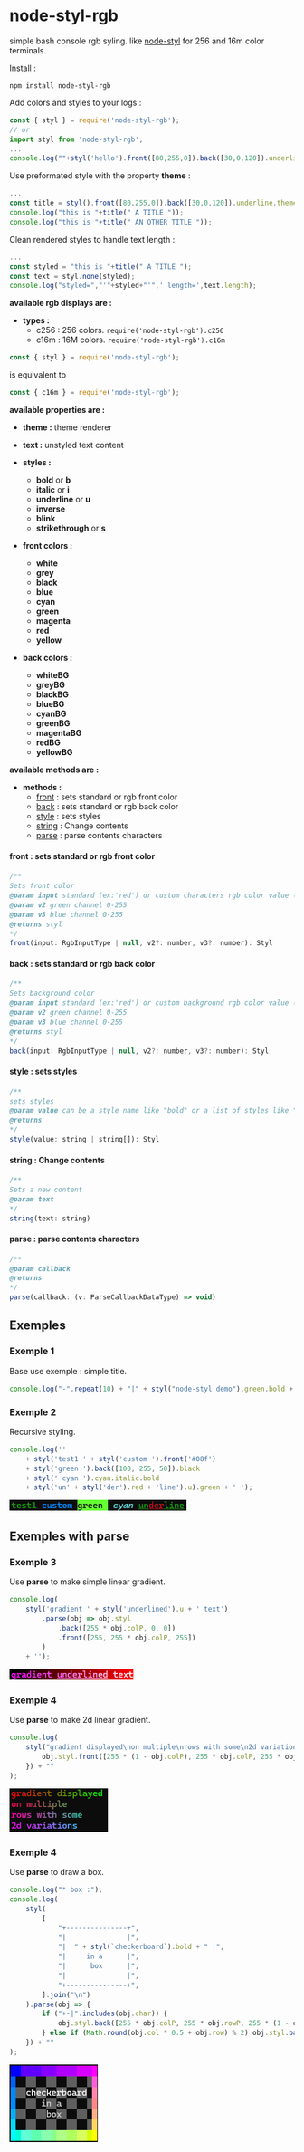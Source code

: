 # node-styl-rgb
simple bash console rgb syling. like [node-styl](https://www.npmjs.com/package/node-styl)
 for 256 and 16m color terminals.

 Install :

 ```
 npm install node-styl-rgb
 ```


Add colors and styles to your logs :
```javascript
const { styl } = require('node-styl-rgb');
// or
import styl from 'node-styl-rgb';
...
console.log(""+styl('hello').front([80,255,0]).back([30,0,120]).underline);

```

 Use preformated style with the property **theme** :
```javascript
...
const title = styl().front([80,255,0]).back([30,0,120]).underline.theme;
console.log("this is "+title(" A TITLE "));
console.log("this is "+title(" AN OTHER TITLE "));
```

 Clean rendered styles to handle text length :
 ```javascript
 ...
 const styled = "this is "+title(" A TITLE ");
 const text = styl.none(styled);
 console.log("styled=","'"+styled+"'",' length=',text.length);
 ```
**available rgb displays are :**
* **types :**
	* c256 : 256 colors. ```require('node-styl-rgb').c256 ```
	* c16m : 16M colors. ```require('node-styl-rgb').c16m ```

```javascript
const { styl } = require('node-styl-rgb');
```
is equivalent to
```javascript
const { c16m } = require('node-styl-rgb');
```

**available properties are :**

* **theme :** theme renderer

* **text :** unstyled text content

* **styles :**
	* **bold** or **b**
	* **italic** or **i**
	* **underline** or **u**
	* **inverse**
	* **blink**
	* **strikethrough** or **s**

* **front colors :**
	* **white**
	* **grey**
	* **black**
	* **blue**
	* **cyan**
	* **green**
	* **magenta**
	* **red**
	* **yellow**

* **back colors :**
	* **whiteBG**
	* **greyBG**
	* **blackBG**
	* **blueBG**
	* **cyanBG**
	* **greenBG**
	* **magentaBG**
	* **redBG**
	* **yellowBG**

**available methods are :**
	
<!-- methods [ -->
* **methods :**
	 * [front](#method_front) : sets standard or rgb front color
	 * [back](#method_back) : sets standard or rgb back color
	 * [style](#method_style) : sets styles
	 * [string](#method_string) : Change contents
	 * [parse](#method_parse) : parse contents characters

#### <a name="method_front"></a> **front** : sets standard or rgb front color
```javascript
/**
Sets front color
@param input standard (ex:'red') or custom characters rgb color value (ex:'#f00' or '#ff0000' or [255,0,0] or 0xff0000) or number (red channel 0-255) if v2 & v3 are numbers.
@param v2 green channel 0-255
@param v3 blue channel 0-255
@returns styl
*/
front(input: RgbInputType | null, v2?: number, v3?: number): Styl
```
#### <a name="method_back"></a> **back** : sets standard or rgb back color
```javascript
/**
Sets background color
@param input standard (ex:'red') or custom background rgb color value (ex:'#f00' or '#ff0000' or [255,0,0] or 0xff0000) or number (red channel 0-255) if v2 & v3 are numbers.
@param v2 green channel 0-255
@param v3 blue channel 0-255
@returns styl
*/
back(input: RgbInputType | null, v2?: number, v3?: number): Styl
```
#### <a name="method_style"></a> **style** : sets styles
```javascript
/**
sets styles
@param value can be a style name like "bold" or a list of styles like "bold,i,u" or ["bold","i","u"]
@returns
*/
style(value: string | string[]): Styl
```
#### <a name="method_string"></a> **string** : Change contents
```javascript
/**
Sets a new content
@param text
*/
string(text: string)
```
#### <a name="method_parse"></a> **parse** : parse contents characters
```javascript
/**
@param callback
@returns
*/
parse(callback: (v: ParseCallbackDataType) => void)
```

<!-- ] methods -->
## Exemples

### Exemple 1
Base use exemple : simple title.
```javascript
console.log("-".repeat(10) + "|" + styl("node-styl demo").green.bold + "|" + "-".repeat(10));
```

### Exemple 2
Recursive styling.
```javascript
console.log('' 
	+ styl('test1 ' + styl('custom ').front('#08f')
	+ styl('green ').back([100, 255, 50]).black
	+ styl(' cyan ').cyan.italic.bold
	+ styl('un' + styl('der').red + 'line').u).green + ' ');
```
![image info](./imgs/exemple0.png)


## Exemples with **parse**

### Exemple 3
Use **parse** to make simple linear gradient.
```javascript
console.log(
	styl('gradient ' + styl('underlined').u + ' text')
		.parse(obj => obj.styl
			.back([255 * obj.colP, 0, 0])
			.front([255, 255 * obj.colP, 255])
		)
	+ '');
```

![image info](./imgs/exemple1.png)


### Exemple 4
Use **parse** to make 2d linear gradient.
```javascript
console.log(
	styl("gradient displayed\non multiple\nrows with some\n2d variations").parse(obj => {
		obj.styl.front([255 * (1 - obj.colP), 255 * obj.colP, 255 * obj.rowP]);
	}) + ""
);
```
![image info](./imgs/exemple2.png)


### Exemple 4
Use **parse** to draw a box.
```javascript
console.log("* box :");
console.log(
	styl(
		[
			"+---------------+",
			"|               |",
			"|  " + styl(`checkerboard`).bold + " |",
			"|     in a      |",
			"|      box      |",
			"|               |",
			"+---------------+",
		].join("\n")
	).parse(obj => {
		if ("+-|".includes(obj.char)) {
			obj.styl.back([255 * obj.colP, 255 * obj.rowP, 255 * (1 - obj.colP * obj.rowP)]).hidden;
		} else if (Math.round(obj.col * 0.5 + obj.row) % 2) obj.styl.back("#444");
	}) + ""
);
```
![image info](./imgs/exemple3.png)